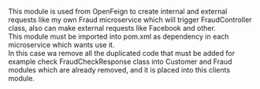This module is used from OpenFeign to create internal and external requests like my own Fraud microservice which will trigger FraudController class, also can make external requests like Facebook and other.<br/>
This module must be imported into pom.xml as dependency in each microservice which wants use it.<br/>
In this case wa remove all the duplicated code that must be added for example check FraudCheckResponse class into Customer and Fraud modules which are already removed, and it is placed into this clients module.<br/>




